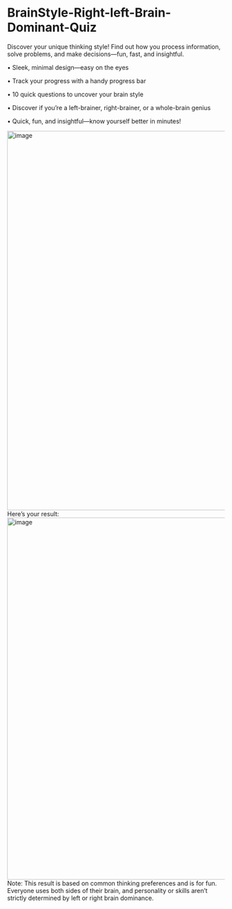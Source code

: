 # BrainStyle-Right-left-Brain-Dominant-Quiz
 Discover your unique thinking style! Find out how you process information, solve problems, and make decisions—fun, fast, and insightful.
 
• Sleek, minimal design—easy on the eyes

• Track your progress with a handy progress bar

• 10 quick questions to uncover your brain style

• Discover if you’re a left-brainer, right-brainer, or a whole-brain genius

• Quick, fun, and insightful—know yourself better in minutes!

<img width="1898" height="876" alt="image" src="https://github.com/user-attachments/assets/12b314f3-9bf3-494f-a1ce-8c575cf21f11" />
Here’s your result:
<img width="1792" height="836" alt="image" src="https://github.com/user-attachments/assets/63186939-a035-42a8-a9ea-b6a947140877" />
Note: This result is based on common thinking preferences and is for fun. Everyone uses both sides of their brain, and personality or skills aren’t strictly determined by left or right brain dominance.
